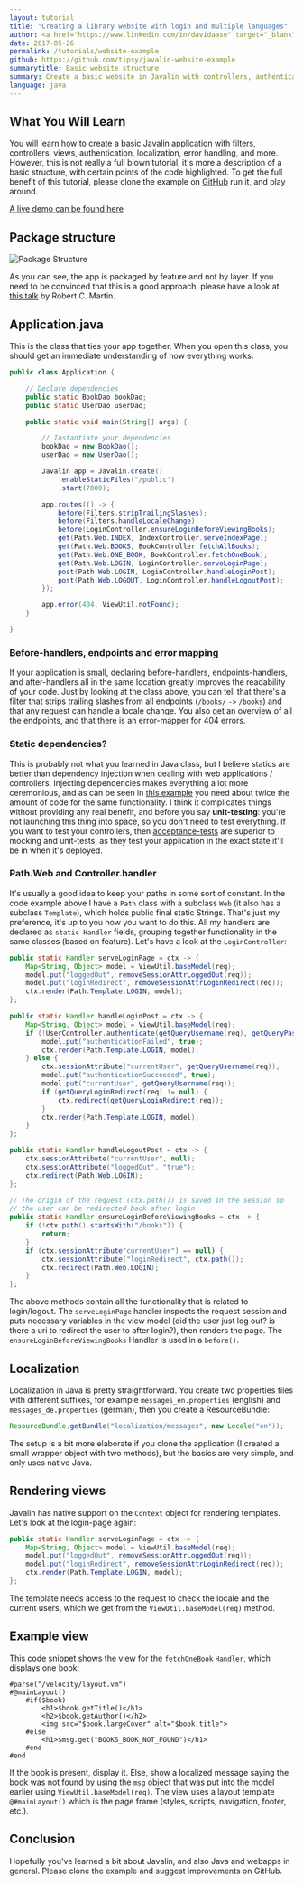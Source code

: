 ```yaml
---
layout: tutorial
title: "Creating a library website with login and multiple languages"
author: <a href="https://www.linkedin.com/in/davidaase" target="_blank">David Åse</a>
date: 2017-05-26
permalink: /tutorials/website-example
github: https://github.com/tipsy/javalin-website-example
summarytitle: Basic website structure
summary: Create a basic website in Javalin with controllers, authentication, localization, etc.
language: java
---
```


## What You Will Learn

You will learn how to create a basic Javalin application with filters,
controllers, views, authentication, localization, error handling, and more.
However, this is not really a full blown tutorial, it's more a description of a
basic structure, with certain points of the code highlighted. To get the full
benefit of this tutorial, please clone the example on
[GitHub](https://github.com/tipsy/javalin-website-example) run it, and play around.

[A live demo can be found here](http://javalin-website-example.herokuapp.com/index)

## Package structure
<img src="/img/posts/websiteExample/packageOverview.png" alt="Package Structure">

As you can see, the app is packaged by feature and not by layer.
If you need to be convinced that this is a good approach,
please have a look at [this talk](https://www.youtube.com/watch?v=Nsjsiz2A9mg&feature=youtu.be&t=416)
by Robert C. Martin.

## Application.java

This is the class that ties your app together.
When you open this class, you should get an immediate
understanding of how everything works:

~~~java
public class Application {

    // Declare dependencies
    public static BookDao bookDao;
    public static UserDao userDao;

    public static void main(String[] args) {

        // Instantiate your dependencies
        bookDao = new BookDao();
        userDao = new UserDao();

        Javalin app = Javalin.create()
            .enableStaticFiles("/public")
            .start(7000);

        app.routes(() -> {
            before(Filters.stripTrailingSlashes);
            before(Filters.handleLocaleChange);
            before(LoginController.ensureLoginBeforeViewingBooks);
            get(Path.Web.INDEX, IndexController.serveIndexPage);
            get(Path.Web.BOOKS, BookController.fetchAllBooks);
            get(Path.Web.ONE_BOOK, BookController.fetchOneBook);
            get(Path.Web.LOGIN, LoginController.serveLoginPage);
            post(Path.Web.LOGIN, LoginController.handleLoginPost);
            post(Path.Web.LOGOUT, LoginController.handleLogoutPost);
        });

        app.error(404, ViewUtil.notFound);
    }

}
~~~

### Before-handlers, endpoints and error mapping
If your application is small, declaring before-handlers, endpoints-handlers, and after-handlers all
in the same location greatly improves the readability of your code.
Just by looking at the class above, you can tell that there's a filter that
strips trailing slashes from all endpoints (`/books/` `->` `/books`) and that any request
can handle a locale change. You also get an overview of all the endpoints, and that
there is an error-mapper for 404 errors.

### Static dependencies?
This is probably not what you learned in Java class, but I believe statics
are better than dependency injection when dealing with web applications / controllers.
Injecting dependencies makes everything a lot more ceremonious, and as can be seen in
[this example](https://glot.io/snippets/efivlwbva5) you need about twice the amount of
code for the same functionality. I think it complicates things without providing
any real benefit, and before you say **unit-testing**: you're not launching this thing
into space, so you don't need to test everything. If you want to test your controllers,
then [acceptance-tests](https://github.com/FluentLenium/FluentLenium)
are superior to mocking and unit-tests, as they test your application in the
exact state it'll be in when it's deployed.

### Path.Web and Controller.handler
It's usually a good idea to keep your paths in some sort of constant.
In the code example above I have a `Path` class with a subclass `Web`
(it also has a subclass `Template`), which holds public final static Strings.
That's just my preference, it's up to you how you want to do this.
All my handlers are declared as `static Handler` fields, grouping together
functionality in the same classes (based on feature). Let's have a look at the `LoginController`:

~~~java
public static Handler serveLoginPage = ctx -> {
    Map<String, Object> model = ViewUtil.baseModel(req);
    model.put("loggedOut", removeSessionAttrLoggedOut(req));
    model.put("loginRedirect", removeSessionAttrLoginRedirect(req));
    ctx.render(Path.Template.LOGIN, model);
};

public static Handler handleLoginPost = ctx -> {
    Map<String, Object> model = ViewUtil.baseModel(req);
    if (!UserController.authenticate(getQueryUsername(req), getQueryPassword(req))) {
        model.put("authenticationFailed", true);
        ctx.render(Path.Template.LOGIN, model);
    } else {
        ctx.sessionAttribute("currentUser", getQueryUsername(req));
        model.put("authenticationSucceeded", true);
        model.put("currentUser", getQueryUsername(req));
        if (getQueryLoginRedirect(req) != null) {
            ctx.redirect(getQueryLoginRedirect(req));
        }
        ctx.render(Path.Template.LOGIN, model);
    }
};

public static Handler handleLogoutPost = ctx -> {
    ctx.sessionAttribute("currentUser", null);
    ctx.sessionAttribute("loggedOut", "true");
    ctx.redirect(Path.Web.LOGIN);
};

// The origin of the request (ctx.path()) is saved in the session so
// the user can be redirected back after login
public static Handler ensureLoginBeforeViewingBooks = ctx -> {
    if (!ctx.path().startsWith("/books")) {
        return;
    }
    if (ctx.sessionAttribute"currentUser") == null) {
        ctx.sessionAttribute("loginRedirect", ctx.path());
        ctx.redirect(Path.Web.LOGIN);
    }
};
~~~

The above methods contain all the functionality that is related to login/logout.
The `serveLoginPage` handler inspects the request session and puts necessary variables
in the view model (did the user just log out? is there a uri to redirect the user to after login?),
then renders the page. The `ensureLoginBeforeViewingBooks` Handler is used in a `before()`.

## Localization
Localization in Java is pretty straightforward.
You create two properties files with different suffixes,
for example `messages_en.properties` (english) and
`messages_de.properties` (german), then you create a ResourceBundle:

~~~java
ResourceBundle.getBundle("localization/messages", new Locale("en"));
~~~

The setup is a bit more elaborate if you clone the application
(I created a small wrapper object with two methods),
but the basics are very simple, and only uses native Java.

## Rendering views
Javalin has native support on the `Context` object for rendering templates.
Let's look at the login-page again:

~~~java
public static Handler serveLoginPage = ctx -> {
    Map<String, Object> model = ViewUtil.baseModel(req);
    model.put("loggedOut", removeSessionAttrLoggedOut(req));
    model.put("loginRedirect", removeSessionAttrLoginRedirect(req));
    ctx.render(Path.Template.LOGIN, model);
};
~~~
The template needs access to the request to check the locale and the current users,
which we get from the `ViewUtil.baseModel(req)` method.

## Example view
This code snippet shows the view for the `fetchOneBook` `Handler`, which displays one book:

~~~markup
#parse("/velocity/layout.vm")
#@mainLayout()
    #if($book)
        <h1>$book.getTitle()</h1>
        <h2>$book.getAuthor()</h2>
        <img src="$book.largeCover" alt="$book.title">
    #else
        <h1>$msg.get("BOOKS_BOOK_NOT_FOUND")</h1>
    #end
#end
~~~

If the book is present, display it. Else, show a localized message saying the
book was not found by using the `msg` object that was put into the model earlier using `ViewUtil.baseModel(req)`.
The view uses a layout template `@#mainLayout()` which is the page frame (styles, scripts, navigation, footer, etc.).

## Conclusion
Hopefully you've learned a bit about Javalin, and also Java and webapps in general.
Please clone the example and suggest improvements on GitHub.
